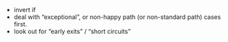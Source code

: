 - invert if
- deal with “exceptional”, or non-happy path (or non-standard path) cases first.
- look out for “early exits” / “short circuits”
